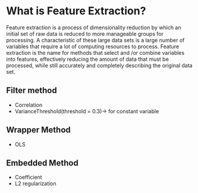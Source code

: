 # What is Feature Extraction?
Feature extraction is a process of dimensionality reduction by which an initial set of raw data is reduced to more manageable groups for processing. A characteristic of these large data sets is a large number of variables that require a lot of computing resources to process. Feature extraction is the name for methods that select and /or combine variables into features, effectively reducing the amount of data that must be processed, while still accurately and completely describing the original data set.
## Filter method
- Correlation	
- VarianceThreshold(threshold = 0.3)-> for constant variable
## Wrapper Method
- OLS
## Embedded Method
- Coefficient
- L2 regularization



